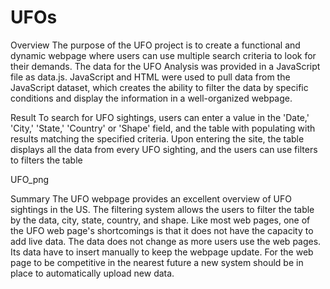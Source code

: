 # UFOs

Overview
The purpose of the UFO project is to create a functional and dynamic webpage where users can use multiple search criteria to look for their demands. The data for the UFO Analysis was provided in a JavaScript file as data.js. JavaScript and HTML were used to pull data from the JavaScript dataset, which creates the ability to filter the data by specific conditions and display the information in a well-organized webpage.

Result
To search for UFO sightings, users can enter a value in the 'Date,' 'City,' 'State,' 'Country' or 'Shape' field, and the table with populating with results matching the specified criteria. Upon entering the site, the table displays all the data from every UFO sighting, and the users can use filters to filters the table


UFO_png
 



Summary
The UFO webpage provides an excellent overview of UFO sightings in the US. The filtering system allows the users to filter the table by the data, city, state, country, and shape. Like most web pages, one of the UFO web page's shortcomings is that it does not have the capacity to add live data. The data does not change as more users use the web pages. Its data have to insert manually to keep the webpage update. For the web page to be competitive in the nearest future  a new system should be in place to automatically upload new data.


